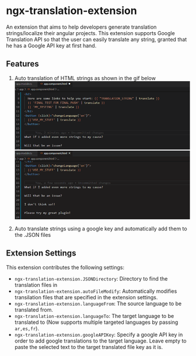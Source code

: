 # ngx-translation-extension

An extension that aims to help developers generate translation strings/localize their angular projects. This extension supports Google Translation API so that the user can easily translate any string, granted that he has a Google API key at first hand.

## Features

1. Auto translation of HTML strings as shown in the gif below
   ![Sample translation for HTML files](https://raw.githubusercontent.com/Surdok/ngx-translation-extension/master/assets/images/sample.gif)
   ![Translating multiple lines of strings using multi cursor](https://raw.githubusercontent.com/Surdok/ngx-translation-extension/master/assets/images/sample2.gif)

2. Auto translate strings using a google key and automatically add them to the .JSON files

## Extension Settings

This extension contributes the following settings:

- `ngx-translation-extension.JSONDirectory`: Directory to find the translation files in
- `ngx-translation-extension.autoFileModify`: Automatically modifies transilation files that are specified in the extension settings.
- `ngx-translation-extension.languageFrom`: The source language to be translated from.
- `ngx-translation-extension.languageTo`: The target language to be translated to (Now supports multiple targeted languages by passing `ar,es,fr`).
- `ngx-translation-extension.googleAPIKey`: Specify a google API key in order to add google translations to the target language. Leave empty to paste the selected text to the target translated file key as it is.
